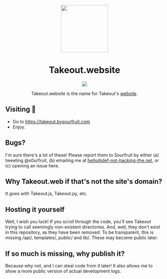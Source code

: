 
<p align='center'><img src="https://i.ibb.co/s9kq3V0/takeout.png" height="150px"/></p>
<h1 align='center'>Takeout.website</h1>

<p align='center'>
   <img display="inline-block" src="https://img.shields.io/badge/Made%20with-Next.js-blue?style=for-the-badge" />
</p>
<p align='center'>Takeout.website is the name for Takeout's 
<a href="https://takeout.bysourfruit.com">website</a>.</p>


## Visiting 👀
- Go to <a href="https://takeout.bysourfruit.com">https://takeout.bysourfruit.com</a>
- Enjoy.

## Bugs? 
I'm sure there's a lot of these! Please report them to Sourfruit by either (a) tweeting @s0urfruit, (b) emailing me at hello@def-not-hacking-the.net, or (c) opening an issue here.

## Why Takeout.web if that's not the site's domain?
It goes with Takeout.js, Takeout.py, etc. 

## Hosting it yourself
Well, I wish you luck! If you scroll through the code, you'll see Takeout trying to call seemingly non-existent directories. And, well, they don't exist in this repository, as they have been removed. To be transparent, this is missing /api/, templates/, public/ and lib/. These may become public later.

## If so much is missing, why publish it?
Because why not, and I can steal code from it later! It also allows me to show a more public version of actual development logs.